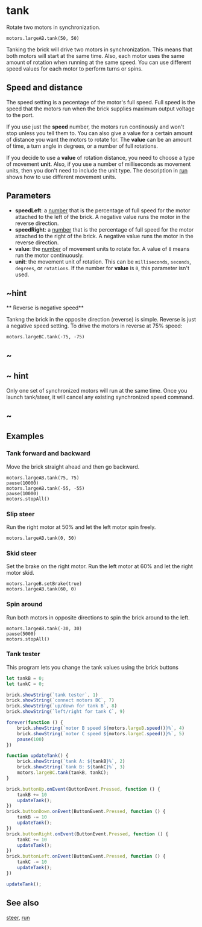 # tank

Rotate two motors in synchronization.

```sig
motors.largeAB.tank(50, 50)
```

Tanking the brick will drive two motors in synchronization. This means that both motors will start at the same time. Also, each motor uses the same amount of rotation when running at the same speed. You can use different speed values for each motor to perform turns or spins.

## Speed and distance

The speed setting is a pecentage of the motor's full speed. Full speed is the speed that the motors run when the brick supplies maximum output voltage to the port.

If you use just the **speed** number, the motors run continously and won't stop unless you tell them to. You can also give a value for a certain amount of distance you want the motors to rotate for. The **value** can be an amount of time, a turn angle in degrees, or a number of full rotations.

If you decide to use a **value** of rotation distance, you need to choose a type of movement **unit**. Also, if you use a number of milliseconds as movement units, then you don't need to include the unit type. The description in [run](/reference/motors/motor/run) shows how to use different movement units.

## Parameters

* **speedLeft**: a [number](/types/number) that is the percentage of full speed for the motor attached to the left of the brick. A negative value runs the motor in the reverse direction.
* **speedRight**: a [number](/types/number) that is the percentage of full speed for the motor attached to the right of the brick. A negative value runs the motor in the reverse direction.
* **value**: the [number](/types/number) of movement units to rotate for. A value of `0` means run the motor continuously.
* **unit**: the movement unit of rotation. This can be `milliseconds`, `seconds`, `degrees`, or `rotations`. If the number for **value** is `0`, this parameter isn't used.

## ~hint

** Reverse is negative speed**

Tankng the brick in the opposite direction (reverse) is simple. Reverse is just a negative speed setting. To drive the motors in reverse at 75% speed:

```block
motors.largeBC.tank(-75, -75)
```

## ~

## ~ hint

Only one set of synchronized motors will run at the same time. Once you launch tank/steer, it will cancel any existing synchronized speed command.

## ~

## Examples

### Tank forward and backward

Move the brick straight ahead and then go backward.

```blocks
motors.largeAB.tank(75, 75)
pause(10000)
motors.largeAB.tank(-55, -55)
pause(10000)
motors.stopAll()
```

### Slip steer

Run the right motor at 50% and let the left motor spin freely.

```blocks
motors.largeAB.tank(0, 50)
```

### Skid steer

Set the brake on the right motor. Run the left motor at 60% and let the right motor skid.

```blocks
motors.largeB.setBrake(true)
motors.largeAB.tank(60, 0)
```

### Spin around

Run both motors in opposite directions to spin the brick around to the left.

```blocks
motors.largeAB.tank(-30, 30)
pause(5000)
motors.stopAll()
```

### Tank tester

This program lets you change the tank values using the brick buttons

```typescript
let tankB = 0;
let tankC = 0;

brick.showString(`tank tester`, 1)
brick.showString(`connect motors BC`, 7)
brick.showString(`up/down for tank B`, 8)
brick.showString(`left/right for tank C`, 9)

forever(function () {
    brick.showString(`motor B speed ${motors.largeB.speed()}%`, 4)
    brick.showString(`motor C speed ${motors.largeC.speed()}%`, 5)
    pause(100)
})

function updateTank() {
    brick.showString(`tank A: ${tankB}%`, 2)
    brick.showString(`tank B: ${tankC}%`, 3)
    motors.largeBC.tank(tankB, tankC);
}

brick.buttonUp.onEvent(ButtonEvent.Pressed, function () {
    tankB += 10
    updateTank();
})
brick.buttonDown.onEvent(ButtonEvent.Pressed, function () {
    tankB -= 10
    updateTank();
})
brick.buttonRight.onEvent(ButtonEvent.Pressed, function () {
    tankC += 10
    updateTank();
})
brick.buttonLeft.onEvent(ButtonEvent.Pressed, function () {
    tankC -= 10
    updateTank();
})

updateTank();
```

## See also

[steer](/reference/motors/synced/steer), [run](/reference/motors/motor/run)